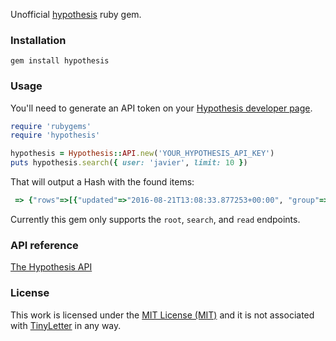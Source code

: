 Unofficial [hypothesis](https://hypothes.is) ruby gem.

### Installation

```gem install hypothesis```

### Usage

You'll need to generate an API token on your [Hypothesis developer page](https://hypothes.is/account/developer).

```ruby
require 'rubygems'
require 'hypothesis'

hypothesis = Hypothesis::API.new('YOUR_HYPOTHESIS_API_KEY')
puts hypothesis.search({ user: 'javier', limit: 10 })

```

That will output a Hash with the found items:

```ruby
 => {"rows"=>[{"updated"=>"2016-08-21T13:08:33.877253+00:00", "group"=>"__world__", "target"=>[{"source"=>"http://thelongandshort.org/society/war-on-cash", "selector"=>[{"endContainer"=>"/main[1]/article[1]/div[1]/div[6]/div[1]/p[3]", "startContainer"=>"/main[1]/article[1]/div[1]/div[6]/div[1]/p[3]", "type"=>"RangeSelector", "startOffset"=>0, "endOffset"=>368}, {"type"=>"TextPositionSelector", "end"=>9811, "start"=>9443}, {"exact"=>"Anyone defending cash in this context will be labelled as an anti-progress, reactionary, and nostalgic Luddite. That's why we must not defend cash. Rather, we should focus on pointing out that the Death of Cash means the Rise of Something Else. We are fighting a broader battle to maintain alternatives to the growing digital panopticon that is emerging all around us.", "prefix"=>"\n\n\n\n\n\n\n\n\n\n\n\n\n\n\n\n\n\n\n\n\n\n\n\n\n\n\n\n\n\n\n\n", "type"=>"TextQuoteSelector", "suffix"=>"\n\n\n\n\n\n\n\n\n\n\n\n\n\n\n\n\n\n\n\n\n\n\n\n\n\n\n\n\n\n\n\n"}]}], "links"=>{"json"=>"https://hypothes.is/api/annotations/XUdzmGegAeaMle8incguxg", "html"=>"https://hypothes.is/a/XUdzmGegEeaNle8inzguxg", "incontext"=>"https://hyp.is/XUdzmGegAeaMle8incguxg/thelongandshort.org/society/war-on-cash"}, "tags"=>[], "text"=>"", "created"=>"2016-08-21T13:08:33.877245+00:00", "uri"=>"http://thelongandshort.org/society/war-on-cash", "user"=>"acct:javier@hypothes.is", "document"=>{"title"=>["The War on Cash"]}, "id"=>"XUdzmGegAeaMle8incguxg", "permissions"=>{"read"=>["acct:javier@hypothes.is"], "admin"=>["acct:javier@hypothes.is"], "update"=>["acct:javier@hypothes.is"], "delete"=>["acct:javier@hypothes.is"]}}], "total"=>1}
```

Currently this gem only supports the `root`, `search`, and `read` endpoints.

### API reference

[The Hypothesis API](https://h.readthedocs.io/en/latest/api/)

### License


This work is licensed under the [MIT License (MIT)](LICENSE) and it is not associated with [TinyLetter](https://www.tinyletter.com) in any way.
